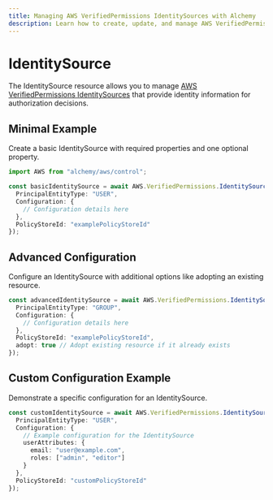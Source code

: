 ```yaml
---
title: Managing AWS VerifiedPermissions IdentitySources with Alchemy
description: Learn how to create, update, and manage AWS VerifiedPermissions IdentitySources using Alchemy Cloud Control.
---
```


# IdentitySource

The IdentitySource resource allows you to manage [AWS VerifiedPermissions IdentitySources](https://docs.aws.amazon.com/verifiedpermissions/latest/userguide/) that provide identity information for authorization decisions.

## Minimal Example

Create a basic IdentitySource with required properties and one optional property.

```ts
import AWS from "alchemy/aws/control";

const basicIdentitySource = await AWS.VerifiedPermissions.IdentitySource("basicIdentitySource", {
  PrincipalEntityType: "USER",
  Configuration: {
    // Configuration details here
  },
  PolicyStoreId: "examplePolicyStoreId"
});
```

## Advanced Configuration

Configure an IdentitySource with additional options like adopting an existing resource.

```ts
const advancedIdentitySource = await AWS.VerifiedPermissions.IdentitySource("advancedIdentitySource", {
  PrincipalEntityType: "GROUP",
  Configuration: {
    // Configuration details here
  },
  PolicyStoreId: "examplePolicyStoreId",
  adopt: true // Adopt existing resource if it already exists
});
```

## Custom Configuration Example

Demonstrate a specific configuration for an IdentitySource.

```ts
const customIdentitySource = await AWS.VerifiedPermissions.IdentitySource("customIdentitySource", {
  PrincipalEntityType: "USER",
  Configuration: {
    // Example configuration for the IdentitySource
    userAttributes: {
      email: "user@example.com",
      roles: ["admin", "editor"]
    }
  },
  PolicyStoreId: "customPolicyStoreId"
});
```